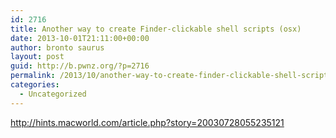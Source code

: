 ```yaml
---
id: 2716
title: Another way to create Finder-clickable shell scripts (osx)
date: 2013-10-01T21:11:00+00:00
author: bronto saurus
layout: post
guid: http://b.pwnz.org/?p=2716
permalink: /2013/10/another-way-to-create-finder-clickable-shell-scripts-osx/
categories:
  - Uncategorized
---
```

<http://hints.macworld.com/article.php?story=20030728055235121>
